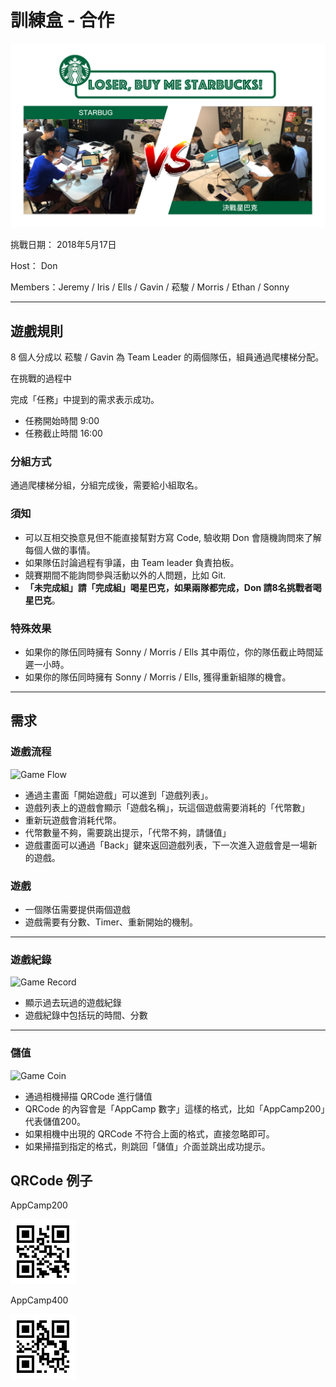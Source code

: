 # 訓練盒 - 合作
![BuyMeStarbucks](readme/buy-me-starbucks.png)

挑戰日期： 2018年5月17日

Host： Don

Members：Jeremy / Iris / Ells / Gavin / 菘駿 / Morris / Ethan / Sonny

----

## 遊戲規則

8 個人分成以 菘駿 / Gavin 為 Team Leader 的兩個隊伍，組員通過爬樓梯分配。

在挑戰的過程中

完成「任務」中提到的需求表示成功。

- 任務開始時間 9:00 
- 任務截止時間 16:00

### 分組方式

通過爬樓梯分組，分組完成後，需要給小組取名。

### 須知

- 可以互相交換意見但不能直接幫對方寫 Code, 驗收期 Don 會隨機詢問來了解每個人做的事情。
- 如果隊伍討論過程有爭議，由 Team leader 負責拍板。
- 競賽期間不能詢問參與活動以外的人問題，比如 Git.
- **「未完成組」請「完成組」喝星巴克，如果兩隊都完成，Don 請8名挑戰者喝星巴克**。

### 特殊效果

- 如果你的隊伍同時擁有 Sonny / Morris / Ells 其中兩位，你的隊伍截止時間延遲一小時。
- 如果你的隊伍同時擁有 Sonny / Morris / Ells, 獲得重新組隊的機會。

----

## 需求

### 遊戲流程

![Game Flow](readme/game-flow.png)

- 通過主畫面「開始遊戲」可以進到「遊戲列表」。
- 遊戲列表上的遊戲會顯示「遊戲名稱」，玩這個遊戲需要消耗的「代幣數」
- 重新玩遊戲會消耗代幣。
- 代幣數量不夠，需要跳出提示，「代幣不夠，請儲值」
- 遊戲畫面可以通過「Back」鍵來返回遊戲列表，下一次進入遊戲會是一場新的遊戲。

### 遊戲

- 一個隊伍需要提供兩個遊戲
- 遊戲需要有分數、Timer、重新開始的機制。

----

### 遊戲紀錄

![Game Record](readme/game-record.png)

- 顯示過去玩過的遊戲紀錄
- 遊戲紀錄中包括玩的時間、分數

----

### 儲值

![Game Coin](readme/game-coin.png)

- 通過相機掃描 QRCode 進行儲值
- QRCode 的內容會是「AppCamp 數字」這樣的格式，比如「AppCamp200」代表儲值200。
- 如果相機中出現的 QRCode 不符合上面的格式，直接忽略即可。
- 如果掃描到指定的格式，則跳回「儲值」介面並跳出成功提示。

## QRCode 例子

AppCamp200

![AppCamp200](readme/AppCamp200.png)

AppCamp400

![AppCamp400](readme/AppCamp400.png)